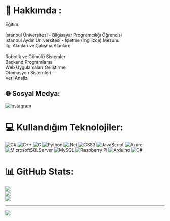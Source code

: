 # 💫 Hakkımda :
Eğitim:<br><br>İstanbul Üniversitesi - Bilgisayar Programcılığı Öğrencisi<br>İstanbul Aydın Üniversitesi - İşletme (İngilizce) Mezunu<br>İlgi Alanları ve Çalışma Alanları:<br><br>Robotik ve Gömülü Sistemler<br>Backend Programlama<br>Web Uygulamaları Geliştirme<br>Otomasyon Sistemleri<br>Veri Analizi


## 🌐 Sosyal Medya:
[![Instagram](https://img.shields.io/badge/Instagram-%23E4405F.svg?logo=Instagram&logoColor=white)](https://instagram.com/boraauysll) 

# 💻 Kullandığım Teknolojiler:
![C#](https://img.shields.io/badge/c%23-%23239120.svg?style=for-the-badge&logo=csharp&logoColor=white) ![C++](https://img.shields.io/badge/c++-%2300599C.svg?style=for-the-badge&logo=c%2B%2B&logoColor=white) ![C](https://img.shields.io/badge/c-%2300599C.svg?style=for-the-badge&logo=c&logoColor=white) ![Python](https://img.shields.io/badge/python-3670A0?style=for-the-badge&logo=python&logoColor=ffdd54) ![.Net](https://img.shields.io/badge/.NET-5C2D91?style=for-the-badge&logo=.net&logoColor=white) ![CSS3](https://img.shields.io/badge/css3-%231572B6.svg?style=for-the-badge&logo=css3&logoColor=white) ![JavaScript](https://img.shields.io/badge/javascript-%23323330.svg?style=for-the-badge&logo=javascript&logoColor=%23F7DF1E) ![Azure](https://img.shields.io/badge/azure-%230072C6.svg?style=for-the-badge&logo=microsoftazure&logoColor=white) ![MicrosoftSQLServer](https://img.shields.io/badge/Microsoft%20SQL%20Server-CC2927?style=for-the-badge&logo=microsoft%20sql%20server&logoColor=white) ![MySQL](https://img.shields.io/badge/mysql-4479A1.svg?style=for-the-badge&logo=mysql&logoColor=white) ![Raspberry Pi](https://img.shields.io/badge/-RaspberryPi-C51A4A?style=for-the-badge&logo=Raspberry-Pi) ![Arduino](https://img.shields.io/badge/-Arduino-00979D?style=for-the-badge&logo=Arduino&logoColor=white) ![C#](https://img.shields.io/badge/c%23-%23239120.svg?style=for-the-badge&logo=csharp&logoColor=white)
# 📊 GitHub Stats:
![](https://github-readme-stats.vercel.app/api?username=borauysl&theme=transparent&hide_border=false&include_all_commits=false&count_private=false)<br/>
![](https://github-readme-streak-stats.herokuapp.com/?user=borauysl&theme=transparent&hide_border=false)<br/>
![](https://github-readme-stats.vercel.app/api/top-langs/?username=borauysl&theme=transparent&hide_border=false&include_all_commits=false&count_private=false&layout=compact)

---
[![](https://visitcount.itsvg.in/api?id=borauysl&icon=0&color=0)](https://visitcount.itsvg.in)

<!-- Proudly created with GPRM ( https://gprm.itsvg.in ) -->
